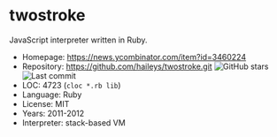 # twostroke

JavaScript interpreter written in Ruby.

* Homepage:    https://news.ycombinator.com/item?id=3460224
* Repository:  https://github.com/haileys/twostroke.git <img src="https://img.shields.io/github/stars/haileys/twostroke?label=&style=flat-square" alt="GitHub stars" title="GitHub stars"><img src="https://img.shields.io/github/last-commit/haileys/twostroke?label=&style=flat-square" alt="Last commit" title="Last commit">
* LOC:         4723 (`cloc *.rb lib`)
* Language:    Ruby
* License:     MIT
* Years:       2011-2012
* Interpreter: stack-based VM
